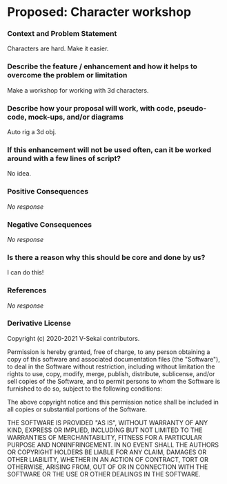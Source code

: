 # Proposed: Character workshop

### Context and Problem Statement

Characters are hard. Make it easier.

### Describe the feature / enhancement and how it helps to overcome the problem or limitation

Make a workshop for working with 3d characters.

### Describe how your proposal will work, with code, pseudo-code, mock-ups, and/or diagrams

Auto rig a 3d obj.

### If this enhancement will not be used often, can it be worked around with a few lines of script?

No idea.

### Positive Consequences

_No response_

### Negative Consequences

_No response_

### Is there a reason why this should be core and done by us?

I can do this!

### References

_No response_

### Derivative License

Copyright (c) 2020-2021 V-Sekai contributors.

Permission is hereby granted, free of charge, to any person obtaining a copy
of this software and associated documentation files (the "Software"), to deal
in the Software without restriction, including without limitation the rights
to use, copy, modify, merge, publish, distribute, sublicense, and/or sell
copies of the Software, and to permit persons to whom the Software is
furnished to do so, subject to the following conditions:

The above copyright notice and this permission notice shall be included in all
copies or substantial portions of the Software.

THE SOFTWARE IS PROVIDED "AS IS", WITHOUT WARRANTY OF ANY KIND, EXPRESS OR
IMPLIED, INCLUDING BUT NOT LIMITED TO THE WARRANTIES OF MERCHANTABILITY,
FITNESS FOR A PARTICULAR PURPOSE AND NONINFRINGEMENT. IN NO EVENT SHALL THE
AUTHORS OR COPYRIGHT HOLDERS BE LIABLE FOR ANY CLAIM, DAMAGES OR OTHER
LIABILITY, WHETHER IN AN ACTION OF CONTRACT, TORT OR OTHERWISE, ARISING FROM,
OUT OF OR IN CONNECTION WITH THE SOFTWARE OR THE USE OR OTHER DEALINGS IN THE
SOFTWARE.
